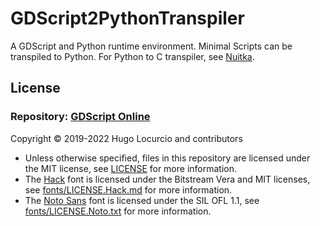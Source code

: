 # GDScript2PythonTranspiler

A GDScript and Python runtime environment.
Minimal Scripts can be transpiled to Python.
For Python to C transpiler, see [Nuitka](https://github.com/Nuitka/Nuitka).

## License

### Repository: [GDScript Online](https://github.com/gdscript-online/gdscript-online.github.io)

Copyright © 2019-2022 Hugo Locurcio and contributors

- Unless otherwise specified, files in this repository are licensed under the
  MIT license, see [LICENSE](LICENSE) for more information.
- The [Hack](https://sourcefoundry.org/hack/) font is licensed under
  the Bitstream Vera and MIT licenses, see
  [fonts/LICENSE.Hack.md](fonts/LICENSE.Hack.md) for more information.
- The [Noto Sans](https://www.google.com/get/noto/) font is licensed under
  the SIL OFL 1.1, see
  [fonts/LICENSE.Noto.txt](fonts/LICENSE.Noto.txt) for more information.
